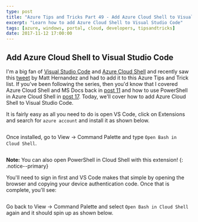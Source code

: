```yaml
---
type: post
title: "Azure Tips and Tricks Part 49 - Add Azure Cloud Shell to Visual Studio Code"
excerpt: "Learn how to add Azure Cloud Shell to Visual Studio Code"
tags: [azure, windows, portal, cloud, developers, tipsandtricks]
date: 2017-11-12 17:00:00
---
```



## Add Azure Cloud Shell to Visual Studio Code

I'm a big fan of [Visual Studio Code](http://twitter.com/code) and [Azure Cloud Shell](https://azure.microsoft.com/en-us/features/cloud-shell/) and recently saw this [tweet](https://twitter.com/fiveisprime/status/928774771763900416) by Matt Hernandez and had to add it to this Azure Tips and Trick list. If you've been following the series, then you'd know that I covered Azure Cloud Shell and MS Docs back in [post 11](tip11/) and how to use PowerShell in Azure Cloud Shell in [post 17](tip17/). Today, we'll cover how to add Azure Cloud Shell to Visual Studio Code. 

It is fairly easy as all you need to do is open VS Code, click on Extensions and search for `azure account` and install it as shown below. 

<img :src="$withBase('/files/azurevscode1.png')">

Once installed, go to View -> Command Palette and type `Open Bash in Cloud Shell`. 

<img :src="$withBase('/files/azurevscode2.png')">

**Note:** You can also open PowerShell in Cloud Shell with this extension!
{: .notice--primary}

You'll need to sign in first and VS Code makes that simple by opening the browser and copying your device authentication code. Once that is complete, you'll see: 

<img :src="$withBase('/files/azurevscode3.png')">

Go back to View -> Command Palette and select `Open Bash in Cloud Shell` again and it should spin up as shown below.

 <img :src="$withBase('/files/azurevscode4.png')">

